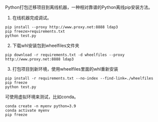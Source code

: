 Python打包迁移项目到离线机器，一种相对靠谱的Python离线pip安装方法。

1. 在线机器完成调试。

```
pip install --proxy http://www.proxy.net:8888 ldap3
pip freeze>requirements.txt
python test.py
```

2. 下载whl安装包到wheelfiles文件夹

`pip download -r requirements.txt -d wheelfiles --proxy http://www.proxy.net:8888 ldap3`


3. 打包项目到新环境，使用wheelfiles里面的whl重新安装

```
pip install -r requirements.txt --no-index --find-link=./wheelfiles
pip freeze
python test.py
```

可使用虚拟环境来测试，比如conda。
```
conda create -n myenv python=3.9
conda activate myenv
pip freeze
```
